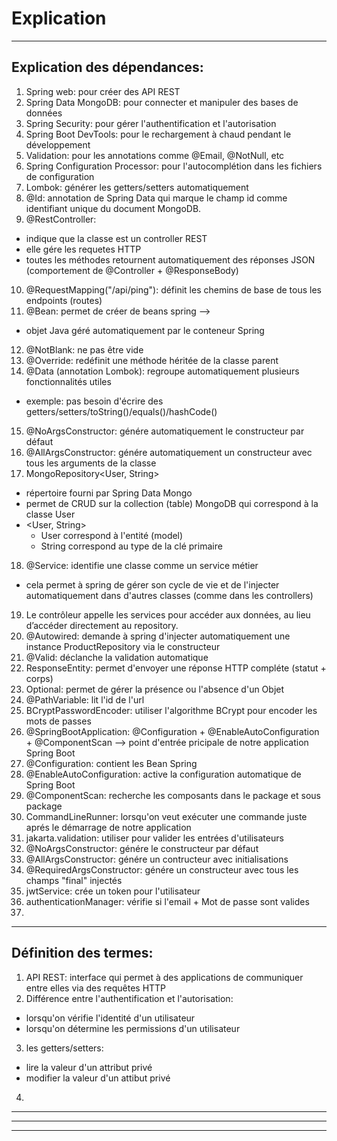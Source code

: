 # Explication

---

## Explication des dépendances:
1. Spring web: pour créer des API REST
2. Spring Data MongoDB: pour connecter et manipuler des bases de données
3. Spring Security: pour gérer l'authentification et l'autorisation
4. Spring Boot DevTools: pour le rechargement à chaud pendant le développement
5. Validation: pour les annotations comme @Email, @NotNull, etc
6. Spring Configuration Processor: pour l'autocomplétion dans les fichiers de configuration
7. Lombok: générer les getters/setters automatiquement
8. @Id: annotation de Spring Data qui marque le champ id comme identifiant unique du document MongoDB.
9. @RestController:
- indique que la classe est un controller REST
- elle gére les requetes HTTP
- toutes les méthodes retournent automatiquement des réponses JSON (comportement de @Controller + @ResponseBody)
10. @RequestMapping("/api/ping"): définit les chemins de base de tous les endpoints (routes)
11. @Bean: permet de créer de beans spring -->
- objet Java géré automatiquement par le conteneur Spring
12. @NotBlank: ne pas être vide
13. @Override: redéfinit une méthode héritée de la classe parent
14. @Data (annotation Lombok): regroupe automatiquement plusieurs fonctionnalités utiles
- exemple: pas besoin d'écrire des getters/setters/toString()/equals()/hashCode()
15. @NoArgsConstructor: génére automatiquement le constructeur par défaut
16. @AllArgsConstructor: génére automatiquement un constructeur avec tous les arguments de la classe
17. MongoRepository<User, String>
- répertoire fourni par Spring Data Mongo
- permet de CRUD sur la collection (table) MongoDB qui correspond à la classe User
- <User, String>
    - User correspond à l'entité (model)
    - String correspond au type de la clé primaire
18. @Service: identifie une classe comme un service métier
- cela permet à spring de gérer son cycle de vie et de l'injecter automatiquement dans d'autres classes (comme dans les controllers)
19. Le contrôleur appelle les services pour accéder aux données, au lieu d’accéder directement au repository.
20. @Autowired: demande à spring d'injecter automatiquement une instance ProductRepository via le constructeur
21. @Valid: déclanche la validation automatique
22. ResponseEntity: permet d'envoyer une réponse HTTP compléte (statut + corps)
23. Optional: permet de gérer la présence ou l'absence d'un Objet
24. @PathVariable: lit l'id de l'url
25. BCryptPasswordEncoder: utiliser l'algorithme BCrypt pour encoder les mots de passes
26. @SpringBootApplication: @Configuration + @EnableAutoConfiguration + @ComponentScan --> point d'entrée pricipale de notre application Spring Boot
27. @Configuration: contient les Bean Spring
28. @EnableAutoConfiguration: active la configuration automatique de Spring Boot
29. @ComponentScan: recherche les composants dans le package et sous package
30. CommandLineRunner: lorsqu'on veut exécuter une commande juste aprés le démarrage de notre application
31. jakarta.validation: utiliser pour valider les entrées d'utilisateurs
32. @NoArgsConstructor: génére le constructeur par défaut
33. @AllArgsConstructor: génére un contructeur avec initialisations
34. @RequiredArgsConstructor: génére un constructeur avec tous les champs "final" injectés
35. jwtService: crée un token pour l'utilisateur
36. authenticationManager: vérifie si l'email + Mot de passe sont valides
37. 

---

## Définition des termes:
1. API REST: interface qui permet à des applications de communiquer entre elles via des requêtes HTTP
2. Différence entre l'authentification et l'autorisation:
- lorsqu'on vérifie l'identité d'un utilisateur
- lorsqu'on détermine les permissions d'un utilisateur
3. les getters/setters:
- lire la valeur d'un attribut privé
- modifier la valeur d'un attibut privé
4. 

---

---

---